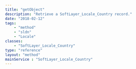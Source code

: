 ```yaml
---
title: "getObject"
description: "Retrieve a SoftLayer_Locale_Country record."
date: "2018-02-12"
tags:
    - "method"
    - "sldn"
    - "Locale"
classes:
    - "SoftLayer_Locale_Country"
type: "reference"
layout: "method"
mainService : "SoftLayer_Locale_Country"
---
```

